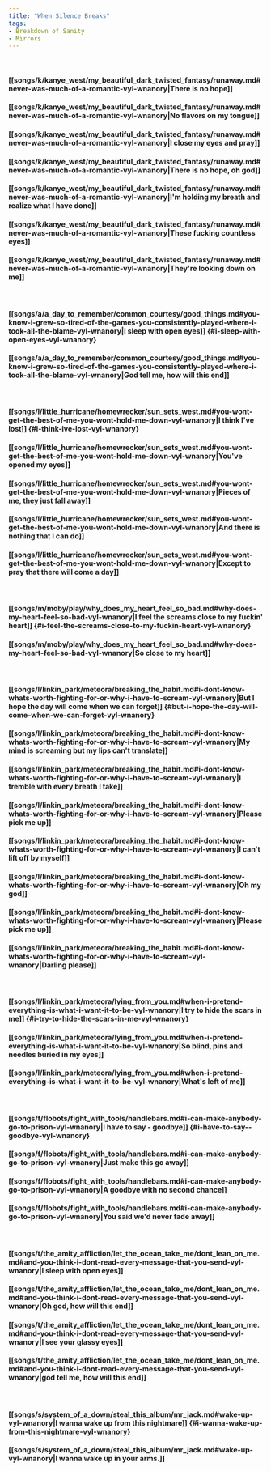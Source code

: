 ```yaml
---
title: "When Silence Breaks"
tags:
- Breakdown of Sanity
- Mirrors
---
```

&nbsp;
#### [[songs/k/kanye_west/my_beautiful_dark_twisted_fantasy/runaway.md#never-was-much-of-a-romantic-vyl-wnanory|There is no hope]]
#### [[songs/k/kanye_west/my_beautiful_dark_twisted_fantasy/runaway.md#never-was-much-of-a-romantic-vyl-wnanory|No flavors on my tongue]]
#### [[songs/k/kanye_west/my_beautiful_dark_twisted_fantasy/runaway.md#never-was-much-of-a-romantic-vyl-wnanory|I close my eyes and pray]]
#### [[songs/k/kanye_west/my_beautiful_dark_twisted_fantasy/runaway.md#never-was-much-of-a-romantic-vyl-wnanory|There is no hope, oh god]]
#### [[songs/k/kanye_west/my_beautiful_dark_twisted_fantasy/runaway.md#never-was-much-of-a-romantic-vyl-wnanory|I'm holding my breath and realize what I have done]]
#### [[songs/k/kanye_west/my_beautiful_dark_twisted_fantasy/runaway.md#never-was-much-of-a-romantic-vyl-wnanory|These fucking countless eyes]]
#### [[songs/k/kanye_west/my_beautiful_dark_twisted_fantasy/runaway.md#never-was-much-of-a-romantic-vyl-wnanory|They're looking down on me]]
&nbsp;
#### [[songs/a/a_day_to_remember/common_courtesy/good_things.md#you-know-i-grew-so-tired-of-the-games-you-consistently-played-where-i-took-all-the-blame-vyl-wnanory|I sleep with open eyes]] {#i-sleep-with-open-eyes-vyl-wnanory}
#### [[songs/a/a_day_to_remember/common_courtesy/good_things.md#you-know-i-grew-so-tired-of-the-games-you-consistently-played-where-i-took-all-the-blame-vyl-wnanory|God tell me, how will this end]]
&nbsp;
#### [[songs/l/little_hurricane/homewrecker/sun_sets_west.md#you-wont-get-the-best-of-me-you-wont-hold-me-down-vyl-wnanory|I think I've lost]] {#i-think-ive-lost-vyl-wnanory}
#### [[songs/l/little_hurricane/homewrecker/sun_sets_west.md#you-wont-get-the-best-of-me-you-wont-hold-me-down-vyl-wnanory|You've opened my eyes]]
#### [[songs/l/little_hurricane/homewrecker/sun_sets_west.md#you-wont-get-the-best-of-me-you-wont-hold-me-down-vyl-wnanory|Pieces of me, they just fall away]]
#### [[songs/l/little_hurricane/homewrecker/sun_sets_west.md#you-wont-get-the-best-of-me-you-wont-hold-me-down-vyl-wnanory|And there is nothing that I can do]]
#### [[songs/l/little_hurricane/homewrecker/sun_sets_west.md#you-wont-get-the-best-of-me-you-wont-hold-me-down-vyl-wnanory|Except to pray that there will come a day]]
&nbsp;
#### [[songs/m/moby/play/why_does_my_heart_feel_so_bad.md#why-does-my-heart-feel-so-bad-vyl-wnanory|I feel the screams close to my fuckin' heart]] {#i-feel-the-screams-close-to-my-fuckin-heart-vyl-wnanory}
#### [[songs/m/moby/play/why_does_my_heart_feel_so_bad.md#why-does-my-heart-feel-so-bad-vyl-wnanory|So close to my heart]]
&nbsp;
#### [[songs/l/linkin_park/meteora/breaking_the_habit.md#i-dont-know-whats-worth-fighting-for-or-why-i-have-to-scream-vyl-wnanory|But I hope the day will come when we can forget]] {#but-i-hope-the-day-will-come-when-we-can-forget-vyl-wnanory}
#### [[songs/l/linkin_park/meteora/breaking_the_habit.md#i-dont-know-whats-worth-fighting-for-or-why-i-have-to-scream-vyl-wnanory|My mind is screaming but my lips can't translate]]
#### [[songs/l/linkin_park/meteora/breaking_the_habit.md#i-dont-know-whats-worth-fighting-for-or-why-i-have-to-scream-vyl-wnanory|I tremble with every breath I take]]
#### [[songs/l/linkin_park/meteora/breaking_the_habit.md#i-dont-know-whats-worth-fighting-for-or-why-i-have-to-scream-vyl-wnanory|Please pick me up]]
#### [[songs/l/linkin_park/meteora/breaking_the_habit.md#i-dont-know-whats-worth-fighting-for-or-why-i-have-to-scream-vyl-wnanory|I can't lift off by myself]]
#### [[songs/l/linkin_park/meteora/breaking_the_habit.md#i-dont-know-whats-worth-fighting-for-or-why-i-have-to-scream-vyl-wnanory|Oh my god]]
#### [[songs/l/linkin_park/meteora/breaking_the_habit.md#i-dont-know-whats-worth-fighting-for-or-why-i-have-to-scream-vyl-wnanory|Please pick me up]]
#### [[songs/l/linkin_park/meteora/breaking_the_habit.md#i-dont-know-whats-worth-fighting-for-or-why-i-have-to-scream-vyl-wnanory|Darling please]]
&nbsp;
#### [[songs/l/linkin_park/meteora/lying_from_you.md#when-i-pretend-everything-is-what-i-want-it-to-be-vyl-wnanory|I try to hide the scars in me]] {#i-try-to-hide-the-scars-in-me-vyl-wnanory}
#### [[songs/l/linkin_park/meteora/lying_from_you.md#when-i-pretend-everything-is-what-i-want-it-to-be-vyl-wnanory|So blind, pins and needles buried in my eyes]]
#### [[songs/l/linkin_park/meteora/lying_from_you.md#when-i-pretend-everything-is-what-i-want-it-to-be-vyl-wnanory|What's left of me]]
&nbsp;
#### [[songs/f/flobots/fight_with_tools/handlebars.md#i-can-make-anybody-go-to-prison-vyl-wnanory|I have to say - goodbye]] {#i-have-to-say--goodbye-vyl-wnanory}
#### [[songs/f/flobots/fight_with_tools/handlebars.md#i-can-make-anybody-go-to-prison-vyl-wnanory|Just make this go away]]
#### [[songs/f/flobots/fight_with_tools/handlebars.md#i-can-make-anybody-go-to-prison-vyl-wnanory|A goodbye with no second chance]]
#### [[songs/f/flobots/fight_with_tools/handlebars.md#i-can-make-anybody-go-to-prison-vyl-wnanory|You said we'd never fade away]]
&nbsp;
#### [[songs/t/the_amity_affliction/let_the_ocean_take_me/dont_lean_on_me.md#and-you-think-i-dont-read-every-message-that-you-send-vyl-wnanory|I sleep with open eyes]]
#### [[songs/t/the_amity_affliction/let_the_ocean_take_me/dont_lean_on_me.md#and-you-think-i-dont-read-every-message-that-you-send-vyl-wnanory|Oh god, how will this end]]
#### [[songs/t/the_amity_affliction/let_the_ocean_take_me/dont_lean_on_me.md#and-you-think-i-dont-read-every-message-that-you-send-vyl-wnanory|I see your glassy eyes]]
#### [[songs/t/the_amity_affliction/let_the_ocean_take_me/dont_lean_on_me.md#and-you-think-i-dont-read-every-message-that-you-send-vyl-wnanory|god tell me, how will this end]]
&nbsp;
#### [[songs/s/system_of_a_down/steal_this_album/mr_jack.md#wake-up-vyl-wnanory|I wanna wake up from this nightmare]] {#i-wanna-wake-up-from-this-nightmare-vyl-wnanory}
#### [[songs/s/system_of_a_down/steal_this_album/mr_jack.md#wake-up-vyl-wnanory|I wanna wake up in your arms.]]
